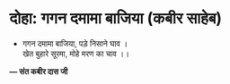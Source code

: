 # दोहा: गगन दमामा बाजिया (कबीर साहेब)

- गगन दमामा बाजिया, पड़े निसाने घाव ।\
  खेत बुहारे सूरमा, मोहे मरण का चाव ।।

**— संत कबीर दास जी**
